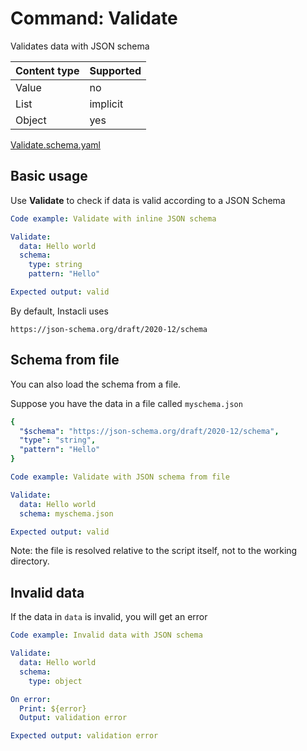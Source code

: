 # Command: Validate

Validates data with JSON schema

| Content type | Supported |
|--------------|-----------|
| Value        | no        |
| List         | implicit  |
| Object       | yes       |

[Validate.schema.yaml](schema/Validate.schema.yaml)

## Basic usage

Use **Validate** to check if data is valid according to a JSON Schema

```yaml instacli
Code example: Validate with inline JSON schema

Validate:
  data: Hello world
  schema:
    type: string
    pattern: "Hello"

Expected output: valid
```

By default, Instacli uses

    https://json-schema.org/draft/2020-12/schema

## Schema from file

You can also load the schema from a file.

Suppose you have the data in a file called `myschema.json`

```yaml file:myschema.json
{
  "$schema": "https://json-schema.org/draft/2020-12/schema",
  "type": "string",
  "pattern": "Hello"
}
```

```yaml instacli
Code example: Validate with JSON schema from file

Validate:
  data: Hello world
  schema: myschema.json

Expected output: valid
```

Note: the file is resolved relative to the script itself, not to the working directory.

## Invalid data

If the data in `data` is invalid, you will get an error

```yaml instacli
Code example: Invalid data with JSON schema

Validate:
  data: Hello world
  schema:
    type: object

On error:
  Print: ${error}
  Output: validation error

Expected output: validation error
```

